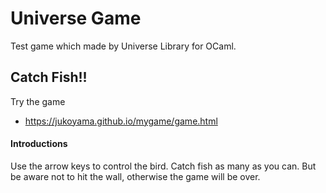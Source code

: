 # Universe Game

Test game which made by Universe Library for OCaml.

## Catch Fish!!

 Try the game

 - https://jukoyama.github.io/mygame/game.html
 
 #### Introductions
  Use the arrow keys to control the bird.
  Catch fish as many as you can.
  But be aware not to hit the wall, otherwise the game will be over.
